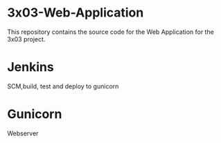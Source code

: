 # 3x03-Web-Application
This repository contains the source code for the Web Application for the 3x03 project. 
# Jenkins 
SCM,build, test and deploy to gunicorn
# Gunicorn
Webserver
